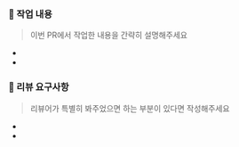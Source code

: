 ### 📝 작업 내용
> 이번 PR에서 작업한 내용을 간략히 설명해주세요
- 
- 
### 💬 리뷰 요구사항
> 리뷰어가 특별히 봐주었으면 하는 부분이 있다면 작성해주세요
-
-


